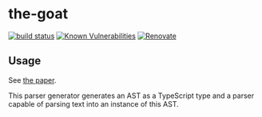 # the-goat

[![build status](https://circleci.com/gh/insidewhy/the-goat.png?style=shield)](https://circleci.com/gh/insidewhy/the-goat)
[![Known Vulnerabilities](https://snyk.io/test/github/insidewhy/the-goat/badge.svg)](https://snyk.io/test/github/insidewhy/the-goat)
[![Renovate](https://img.shields.io/badge/renovate-enabled-brightgreen.svg)](https://renovatebot.com)

## Usage

See [the paper](https://github.com/insidewhy/tbpeg/blob/master/tbpeg.pdf).

This parser generator generates an AST as a TypeScript type and a parser capable of parsing text into an instance of this AST.
